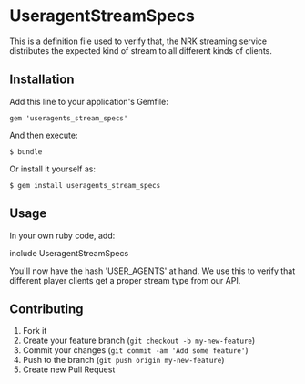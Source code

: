# UseragentStreamSpecs

This is a definition file used to verify that, the NRK streaming service distributes
the expected kind of stream to all different kinds of clients.


## Installation

Add this line to your application's Gemfile:

    gem 'useragents_stream_specs'

And then execute:

    $ bundle

Or install it yourself as:

    $ gem install useragents_stream_specs

## Usage

In your own ruby code, add:

include UseragentStreamSpecs

You'll now have the hash 'USER_AGENTS' at hand. We use this to verify that different player clients get a proper stream type from our API.

## Contributing

1. Fork it
2. Create your feature branch (`git checkout -b my-new-feature`)
3. Commit your changes (`git commit -am 'Add some feature'`)
4. Push to the branch (`git push origin my-new-feature`)
5. Create new Pull Request
